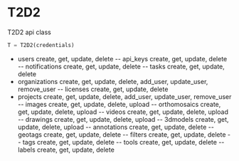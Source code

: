 # T2D2

T2D2 api class

```python
T = T2D2(credentials)
```

- users                 create, get, update, delete
--  api_keys            create, get, update, delete
--  notifications       create, get, update, delete
--  tasks               create, get, update, delete
- organizations         create, get, update, delete, add_user, update_user, remove_user
--  licenses            create, get, update, delete
- projects              create, get, update, delete, add_user, update_user, remove_user
--  images              create, get, update, delete, upload
--  orthomosaics        create, get, update, delete, upload
--  videos              create, get, update, delete, upload
--  drawings            create, get, update, delete, upload
--  3dmodels            create, get, update, delete, upload
--  annotations         create, get, update, delete
--  geotags             create, get, update, delete
--  filters             create, get, update, delete
--  tags                create, get, update, delete
--  tools               create, get, update, delete
--  labels              create, get, update, delete
